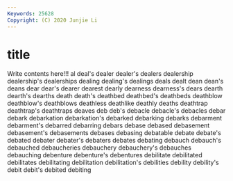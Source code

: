 ```yaml
---
Keywords: 25628
Copyright: (C) 2020 Junjie Li
---
```


# title

Write contents here!!!
al 
deal's 
dealer 
dealer's
dealers 
dealership 
dealership's 
dealerships 
dealing 
dealing's 
dealings 
deals 
dealt 
dean
dean's 
deans 
dear 
dear's 
dearer 
dearest 
dearly 
dearness 
dearness's 
dears
dearth 
dearth's 
dearths 
death 
death's 
deathbed 
deathbed's 
deathbeds 
deathblow 
deathblow's
deathblows 
deathless 
deathlike 
deathly 
deaths 
deathtrap 
deathtrap's 
deathtraps 
deaves 
deb
deb's 
debacle 
debacle's 
debacles 
debar 
debark 
debarkation 
debarkation's 
debarked 
debarking
debarks 
debarment 
debarment's 
debarred 
debarring 
debars 
debase 
debased 
debasement 
debasement's
debasements 
debases 
debasing 
debatable 
debate 
debate's 
debated 
debater 
debater's 
debaters
debates 
debating 
debauch 
debauch's 
debauched 
debaucheries 
debauchery 
debauchery's 
debauches 
debauching
debenture 
debenture's 
debentures 
debilitate 
debilitated 
debilitates 
debilitating 
debilitation 
debilitation's 
debilities
debility 
debility's 
debit 
debit's 
debited 
debiting 
